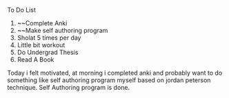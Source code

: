 To Do List
1. ~~Complete Anki
2. ~~Make self authoring program
3. Sholat 5 times per day
4. Little bit workout
5. Do Undergrad Thesis
6. Read A Book

Today i felt motivated, at morning i completed anki and probably want to do something like self authoring program myself based on jordan peterson technique. Self Authoring program is done.





